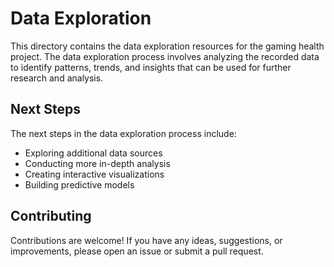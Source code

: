 # Data Exploration
This directory contains the data exploration resources for the gaming health project. The data exploration process involves analyzing the recorded data to identify patterns, trends, and insights that can be used for further research and analysis.

## Next Steps
The next steps in the data exploration process include:
- Exploring additional data sources
- Conducting more in-depth analysis
- Creating interactive visualizations
- Building predictive models

## Contributing
Contributions are welcome! If you have any ideas, suggestions, or improvements, please open an issue or submit a pull request.

